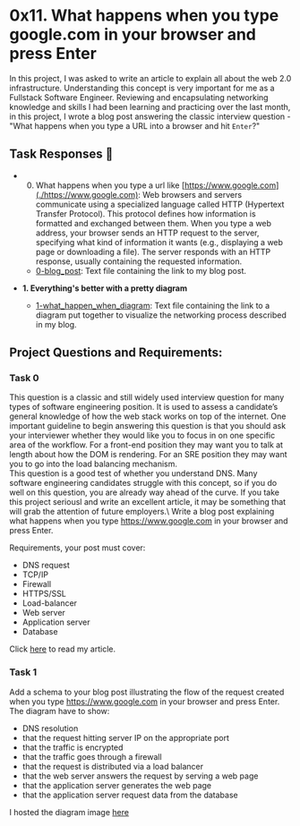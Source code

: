 # 0x11. What happens when you type google.com in your browser and press Enter

In this project, I was asked to write an article to explain all about the web 2.0 infrastructure.
Understanding this concept is very important for me as a Fullstack Software Engineer. Reviewing and
encapsulating networking knowledge and skills I had been learning and practicing over the last month,
in this project, I wrote a blog post answering the classic interview question - "What happens when you
type a URL into a browser and hit `Enter`?"

## Task Responses :page_with_curl:

* 0. What happens when you type a url like [https://www.google.com](./https://www.google.com):
Web browsers and servers communicate using a specialized language called HTTP (Hypertext Transfer Protocol).
This protocol defines how information is formatted and exchanged between them. When you type a web address,
your browser sends an HTTP request to the server, specifying what kind of information it wants (e.g., displaying
a web page or downloading a file). The server responds with an HTTP response, usually containing the requested
information.
  * [0-blog_post](./0-blog_post): Text file containing the link to my blog post.

* **1. Everything's better with a pretty diagram**
  * [1-what_happen_when_diagram](./1-what_happen_when_diagram): Text file
  containing the link to a diagram put together to visualize the networking
  process described in my blog.

## Project Questions and Requirements:

### Task 0

This question is a classic and still widely used interview question for many types of software engineering
position. It is used to assess a candidate’s general knowledge of how the web stack works on top of the internet.
One important guideline to begin answering this question is that you should ask your interviewer whether they would
like you to focus in on one specific area of the workflow. For a front-end position they may want you to talk at
length about how the DOM is rendering. For an SRE position they may want you to go into the load balancing mechanism.\
This question is a good test of whether you understand DNS. Many software engineering candidates struggle with this
concept, so if you do well on this question, you are already way ahead of the curve. If you take this project seriousl
and write an excellent article, it may be something that will grab the attention of future employers.\ Write a blog
post explaining what happens when you type https://www.google.com in your browser and press Enter.

Requirements, your post must cover:
- DNS request
- TCP/IP
- Firewall
- HTTPS/SSL
- Load-balancer
- Web server
- Application server
- Database

Click [here](http://---) to read my article.

### Task 1
Add a schema to your blog post illustrating the flow of the request created when you type https://www.google.com
in your browser and press Enter.\
The diagram have to show:
- DNS resolution
- that the request hitting server IP on the appropriate port
- that the traffic is encrypted
- that the traffic goes through a firewall
- that the request is distributed via a load balancer
- that the web server answers the request by serving a web page
- that the application server generates the web page
- that the application server request data from the database

I hosted the diagram image [here](https://imgbox/...)
